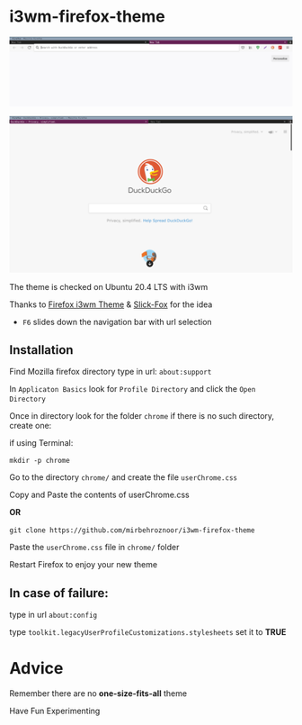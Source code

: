 # i3wm-firefox-theme

![](i3wm-firefox-theme-1.png)

![](i3wm-firefox-theme-2.png)

The theme is checked on Ubuntu 20.4 LTS with i3wm

Thanks to [Firefox i3wm Theme](https://github.com/aadilayub/firefox-i3wm-theme) & [Slick-Fox](https://github.com/Etesam913/slick-fox) for the idea 

* `F6` slides down the navigation bar with url selection 

## Installation

Find Mozilla firefox directory type in url: `about:support`

In `Applicaton Basics` look for `Profile Directory` and click the `Open Directory`

Once in directory look for the folder `chrome` if there is no such directory, create one:

if using Terminal:

```
mkdir -p chrome
```

Go to the directory `chrome/` and create the file `userChrome.css`

Copy and Paste the contents of userChrome.css

__OR__

`git clone https://github.com/mirbehroznoor/i3wm-firefox-theme`

Paste the `userChrome.css` file in `chrome/` folder

Restart Firefox to enjoy your new theme

## In case of failure:

type in url `about:config`

type `toolkit.legacyUserProfileCustomizations.stylesheets` set it to __TRUE__


# Advice

Remember there are no __one-size-fits-all__ theme 

Have Fun Experimenting 
